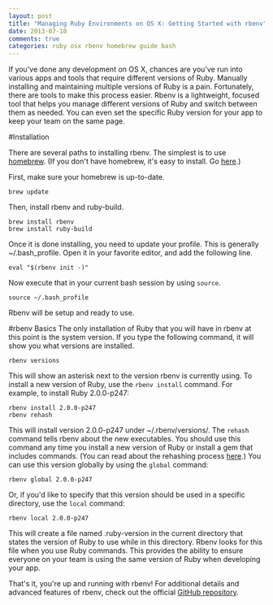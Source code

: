 ```yaml
---
layout: post
title: "Managing Ruby Environments on OS X: Getting Started with rbenv"
date: 2013-07-10
comments: true
categories: ruby osx rbenv homebrew guide bash
---
```

If you've done any development on OS X, chances are you've run into various apps and tools that require different versions of Ruby.  Manually installing and maintaining multiple versions of Ruby is a pain.  Fortunately, there are tools to make this process easier.  Rbenv is a lightweight, focused tool that helps you manage different versions of Ruby and switch between them as needed.  You can even set the specific Ruby version for your app to keep your team on the same page.

#Installation

There are several paths to installing rbenv.  The simplest is to use [homebrew](http://mxcl.github.io/homebrew/).  (If you don't have homebrew, it's easy to install.  Go [here](http://mxcl.github.io/homebrew/).)

First, make sure your homebrew is up-to-date.

```
brew update
```

Then, install rbenv and ruby-build.

```
brew install rbenv
brew install ruby-build
```

Once it is done installing, you need to update your profile.  This is generally ~/.bash_profile.  Open it in your favorite editor, and add the following line.

```
eval "$(rbenv init -)"
```

Now execute that in your current bash session by using `source`.

```
source ~/.bash_profile
```
Rbenv will be setup and ready to use.

#rbenv Basics
The only installation of Ruby that you will have in rbenv at this point is the system version.  If you type the following command, it will show you what versions are installed.

```
rbenv versions
```

This will show an asterisk next to the version rbenv is currently using.  To install a new version of Ruby, use the `rbenv install` command.  For example, to install Ruby 2.0.0-p247:

```
rbenv install 2.0.0-p247
rbenv rehash
```

This will install version 2.0.0-p247 under ~/.rbenv/versions/.  The `rehash` command tells rbenv about the new executables.  You should use this command any time you install a new version of Ruby or install a gem that includes commands.  (You can read about the rehashing process [here](https://github.com/sstephenson/rbenv#understanding-shims).)  You can use this version globally by using the `global` command:

```
rbenv global 2.0.0-p247
```

Or, if you'd like to specify that this version should be used in a specific directory, use the `local` command:

```
rbenv local 2.0.0-p247
```

This will create a file named .ruby-version in the current directory that states the version of Ruby to use while in this directory.  Rbenv looks for this file when you use Ruby commands.  This provides the ability to ensure everyone on your team is using the same version of Ruby when developing your app.

That's it, you're up and running with rbenv!  For additional details and advanced features of rbenv, check out the official [GitHub repository](https://github.com/sstephenson/rbenv).

